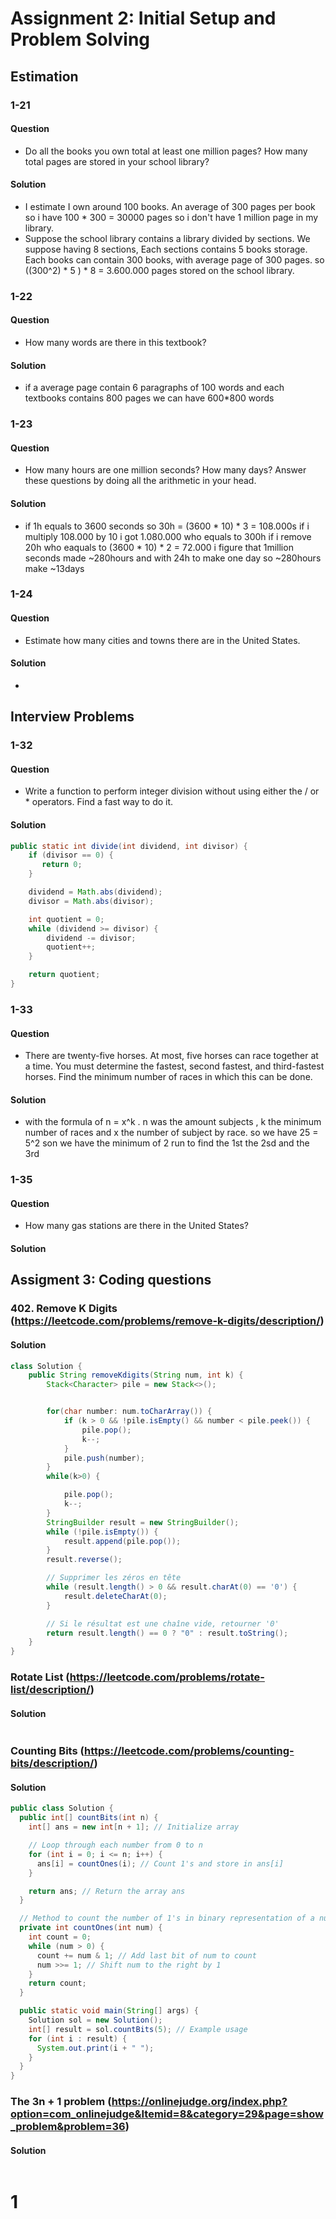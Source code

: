 # Assignment 2: Initial Setup and Problem Solving

##  Estimation
### 1-21
#### Question
- Do all the books you own total at least one million pages? How many total
  pages are stored in your school library?

#### Solution
-  I estimate I own around 100 books. An average of 300 pages per book so i have 100 * 300 = 30000 pages so i don't have 1 million page in my library.
- Suppose the school library contains a library divided by sections. We suppose having 8 sections, Each sections contains 5 books storage. Each books can contain 300 books, with average page of 300 pages. so ((300^2) * 5 ) * 8 = 3.600.000 pages stored on the school library.
### 1-22
#### Question
- How many words are there in this textbook?

#### Solution
-   if a average page contain 6 paragraphs of 100 words  and each textbooks contains 800 pages we can have 600*800 words
### 1-23
#### Question
- How many hours are one million seconds? How many days? Answer these questions by doing all the arithmetic in your head.

#### Solution
- if 1h equals to 3600 seconds so 30h = (3600 * 10) * 3 = 108.000s if i multiply 108.000 by 10 i got 1.080.000 who equals to 300h if i remove 20h who eaquals to  (3600 * 10) * 2 = 72.000  i figure that 1million seconds made ~280hours and with 24h to make one day so ~280hours make ~13days
### 1-24
#### Question
- Estimate how many cities and towns there are in the United States.

#### Solution
- 

## Interview Problems

### 1-32
#### Question
- Write a function to perform integer division without using either the / or * operators. Find a fast way to do it.

#### Solution
```java
public static int divide(int dividend, int divisor) {
    if (divisor == 0) {
       return 0;
    }

    dividend = Math.abs(dividend);
    divisor = Math.abs(divisor);

    int quotient = 0;
    while (dividend >= divisor) {
        dividend -= divisor;
        quotient++;
    }

    return quotient;
}
```

### 1-33
#### Question
- There are twenty-five horses. At most, five horses can race together at a time.
  You must determine the fastest, second fastest, and third-fastest horses.
  Find the minimum number of races in which this can be done.

#### Solution
- with the formula of n = x^k . n was the amount subjects , k the minimum number of races and x the number of subject by race. so we have 25 = 5^2 son we have the minimum of 2 run to find the 1st the 2sd and the 3rd


### 1-35

#### Question
- How many gas stations are there in the United States?

#### Solution

## Assigment 3: Coding questions

### 402. Remove K Digits (https://leetcode.com/problems/remove-k-digits/description/)
#### Solution
```java
class Solution {
    public String removeKdigits(String num, int k) {
        Stack<Character> pile = new Stack<>();


        for(char number: num.toCharArray()) {
            if (k > 0 && !pile.isEmpty() && number < pile.peek()) {
                pile.pop();
                k--;
            }
            pile.push(number);
        }
        while(k>0) {

            pile.pop();
            k--;
        }
        StringBuilder result = new StringBuilder();
        while (!pile.isEmpty()) {
            result.append(pile.pop());
        }
        result.reverse();

        // Supprimer les zéros en tête
        while (result.length() > 0 && result.charAt(0) == '0') {
            result.deleteCharAt(0);
        }

        // Si le résultat est une chaîne vide, retourner '0'
        return result.length() == 0 ? "0" : result.toString();
    }
}
```

### Rotate List (https://leetcode.com/problems/rotate-list/description/)

#### Solution
```java

```

### Counting Bits (https://leetcode.com/problems/counting-bits/description/)


#### Solution
```java
public class Solution {
  public int[] countBits(int n) {
    int[] ans = new int[n + 1]; // Initialize array

    // Loop through each number from 0 to n
    for (int i = 0; i <= n; i++) {
      ans[i] = countOnes(i); // Count 1's and store in ans[i]
    }

    return ans; // Return the array ans
  }

  // Method to count the number of 1's in binary representation of a number
  private int countOnes(int num) {
    int count = 0;
    while (num > 0) {
      count += num & 1; // Add last bit of num to count
      num >>= 1; // Shift num to the right by 1
    }
    return count;
  }

  public static void main(String[] args) {
    Solution sol = new Solution();
    int[] result = sol.countBits(5); // Example usage
    for (int i : result) {
      System.out.print(i + " ");
    }
  }
}

```

### The 3n + 1 problem (https://onlinejudge.org/index.php?option=com_onlinejudge&Itemid=8&category=29&page=show_problem&problem=36)

#### Solution
```java
```
# 1
